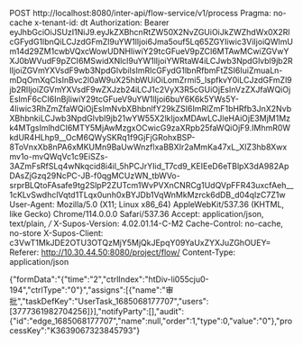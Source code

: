 POST http://localhost:8080/inter-api/flow-service/v1/process
Pragma: no-cache
x-tenant-id: dt
Authorization: Bearer eyJhbGciOiJSUzI1NiJ9.eyJkZXBhcnRtZW50X2NvZGUiOiJkZWZhdWx0X2RlcGFydG1lbnQiLCJzdGFmZl9uYW1lIjoi6Jma5ouf5Lq65ZGYIiwic3ViIjoiQWlmUm14d29ZM1cwbVQxcWowUDNHIiwiY29tcGFueV9pZCI6MTAwMCwiZGVwYXJ0bWVudF9pZCI6MSwidXNlcl9uYW1lIjoiYWRtaW4iLCJwb3NpdGlvbl9jb2RlIjoiZGVmYXVsdF9wb3NpdGlvbiIsImRlcGFydG1lbnRfbmFtZSI6IuiZmuaLn-mDqOmXqCIsInBvc2l0aW9uX25hbWUiOiLomZrmi5_lspfkvY0iLCJzdGFmZl9jb2RlIjoiZGVmYXVsdF9wZXJzb24iLCJ1c2VyX3R5cGUiOjEsInVzZXJfaWQiOjEsImF6cCI6InBjIiwiY29tcGFueV9uYW1lIjoi6buY6K6k5YWs5Y-4Iiwic3RhZmZfaWQiOjEsImNvbXBhbnlfY29kZSI6ImRlZmF1bHRfb3JnX2NvbXBhbnkiLCJwb3NpdGlvbl9jb21wYW55X2lkIjoxMDAwLCJleHAiOjE3MjM1Mzk4MTgsImlhdCI6MTY5MjAwMzgxOCwicG9zaXRpb25faWQiOjF9.IMhmR0WkdUR4HLhp9__OcM6QWySKRq1f9GjFjGRohxBSP-8ToVnxXb8nPA6xMKUMn9BaUwWnzflxaBBXIr2aMmKa47xL_XIZ3hb8Xwxmv1o-mvQWqVc1c9EiSZs-3AZmFsRfSLq4wNkqcid8i4il_5hPCJrYIid_T7cd9_KEIEeD6eTBlpX3dA982ApDAsZjGzq29NcPC-JB-f0qgMCUzWN_tbWVo-srprBLQtoFAsafe9tg2SlpP2ZUTcm1WvPVXnCNRCg1UdQVpFFR43uxcfAeh__1cKLvSwdhclVqtd1TLqx0unh0xBYJDb1VqWnMkMzrck6dDB_d04qlzC7Z1w
User-Agent: Mozilla/5.0 (X11; Linux x86_64) AppleWebKit/537.36 (KHTML, like Gecko) Chrome/114.0.0.0 Safari/537.36
Accept: application/json, text/plain, */*
X-Supos-Version: 4.02.01.14-C-M2
Cache-Control: no-cache, no-store
X-Supos-Client: c3VwT1MkJDE2OTU3OTQzMjY5MjQkJEpqY09YaUxZYXJuZGhOUEY=
Referer: http://10.30.44.50:8080/project/flow/
Content-Type: application/json

{"formData":"{\"time\":\"2\",\"ctrlIndex\":\"htDiv-li055cju0-194\",\"ctrlType\":\"0\"}","assigns":[{"name":"审批","taskDefKey":"UserTask_1685068177707","users":[3777361982704256]}],"notifyParty":[],"audit":{"id":"edge_1685068177707","name":null,"order":1,"type":0,"value":"0"},"processKey":"K3639067323845793"}